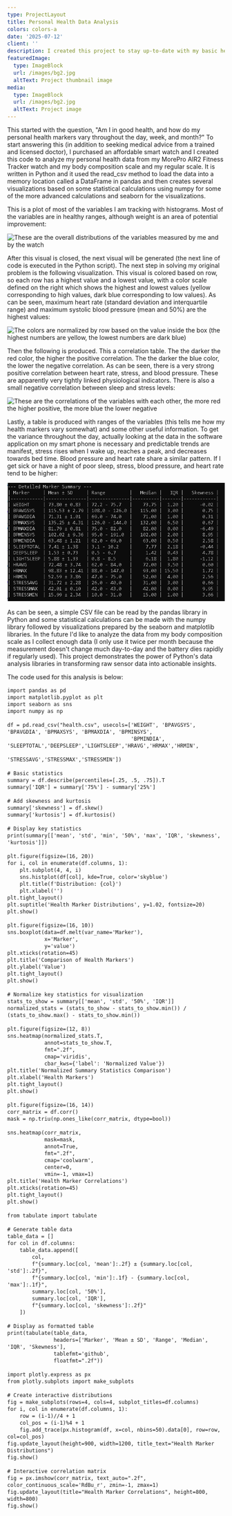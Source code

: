 ```yaml
---
type: ProjectLayout
title: Personal Health Data Analysis
colors: colors-a
date: '2025-07-12'
client: ''
description: I created this project to stay up-to-date with my basic health markers.
featuredImage:
  type: ImageBlock
  url: /images/bg2.jpg
  altText: Project thumbnail image
media:
  type: ImageBlock
  url: /images/bg2.jpg
  altText: Project image
---
```


This started with the question, "Am I in good health, and how do my personal health markers vary throughout the day, week, and month?"  To start answering this (in addition to seeking medical advice from a trained and licensed doctor), I purchased an affordable smart watch and I created this code to analyze my personal health data from my MorePro AIR2 Fitness Tracker watch and my body composition scale and my regular scale.  It is written in Python and it used the read_csv method to load the data into a memory location called a DataFrame in pandas and then creates several visualizations based on some statistical calculations using numpy for some of the more advanced calculations and seaborn for the visualizations.

This is a plot of most of the variables I am tracking with histograms.  Most of the variables are in healthy ranges, although weight is an area of potential improvement:

![These are the overall distributions of the variables measured by me and by the watch](/images/overall_distributions.png)

After this visual is closed, the next visual will be generated (the next line of code is executed in the Python script).  The next step in solving my original problem is the following visualization.  This visual is colored based on row, so each row has a highest value and a lowest value, with a color scale defined on the right which shows the highest and lowest values (yellow corresponding to high values, dark blue corresponding to low values).  As can be seen, maximum heart rate (standard deviation and interquartile range) and maximum systolic blood pressure (mean and 50%) are the highest values:

![The colors are normalized by row based on the value inside the box (the highest numbers are yellow, the lowest numbers are dark blue)](/images/heatmap_normalized.png)

Then the following is produced.  This a correlation table.  The the darker the red color, the higher the positive correlation.  The the darker the blue color, the lower the negative correlation.  As can be seen, there is a very strong positive correlation between heart rate, stress, and blood pressure.  These are apparently very tightly linked physiological indicators.  There is also a small negative correlation between sleep and stress levels:

![These are the correlations of the variables with each other, the more red the higher positive, the more blue the lower negative](/images/heatmap_correlations.png)

Lastly, a table is produced with ranges of the variables (this tells me how my health markers vary somewhat) and some other useful information.  To get the variance throughout the day, actually looking at the data in the software application on my smart phone is necessary and predictable trends are manifest, stress rises when I wake up, reaches a peak, and decreases towards bed time.  Blood pressure and heart rate share a similar pattern.  If I get sick or have a night of poor sleep, stress, blood pressure, and heart rate tend to be higher:

![These are the ranges of each variable.](/images/range_calculations.png)

As can be seen, a simple CSV file can be read by the pandas library in Python and some statistical calculations can be made with the numpy library followed by visualizations prepared by the seaborn and matplotlib libraries.  In the future I'd like to analyze the data from my body composition scale as I collect enough data (I only use it twice per month because the measurement doesn't change much day-to-day and the battery dies rapidly if regularly used).  This project demonstrates the power of Python's data analysis libraries in transforming raw sensor data into actionable insights.

The code used for this analysis is below:


```
import pandas as pd
import matplotlib.pyplot as plt
import seaborn as sns
import numpy as np

df = pd.read_csv("health.csv", usecols=['WEIGHT', 'BPAVGSYS',	'BPAVGDIA',	'BPMAXSYS',	'BPMAXDIA',	'BPMINSYS',	
                                        'BPMINDIA',	'SLEEPTOTAL','DEEPSLEEP','LIGHTSLEEP','HRAVG','HRMAX','HRMIN',
                                        'STRESSAVG','STRESSMAX','STRESSMIN'])
                                        
# Basic statistics
summary = df.describe(percentiles=[.25, .5, .75]).T
summary['IQR'] = summary['75%'] - summary['25%']

# Add skewness and kurtosis
summary['skewness'] = df.skew()
summary['kurtosis'] = df.kurtosis()

# Display key statistics
print(summary[['mean', 'std', 'min', '50%', 'max', 'IQR', 'skewness', 'kurtosis']])
               
plt.figure(figsize=(16, 20))
for i, col in enumerate(df.columns, 1):
    plt.subplot(4, 4, i)
    sns.histplot(df[col], kde=True, color='skyblue')
    plt.title(f'Distribution: {col}')
    plt.xlabel('')
plt.tight_layout()
plt.suptitle('Health Marker Distributions', y=1.02, fontsize=20)
plt.show()

plt.figure(figsize=(16, 10))
sns.boxplot(data=df.melt(var_name='Marker'), 
            x='Marker', 
            y='value')
plt.xticks(rotation=45)
plt.title('Comparison of Health Markers')
plt.ylabel('Value')
plt.tight_layout()
plt.show()

# Normalize key statistics for visualization
stats_to_show = summary[['mean', 'std', '50%', 'IQR']]
normalized_stats = (stats_to_show - stats_to_show.min()) / (stats_to_show.max() - stats_to_show.min())

plt.figure(figsize=(12, 8))
sns.heatmap(normalized_stats.T, 
            annot=stats_to_show.T,
            fmt=".2f",
            cmap='viridis',
            cbar_kws={'label': 'Normalized Value'})
plt.title('Normalized Summary Statistics Comparison')
plt.xlabel('Health Markers')
plt.tight_layout()
plt.show()

plt.figure(figsize=(16, 14))
corr_matrix = df.corr()
mask = np.triu(np.ones_like(corr_matrix, dtype=bool))

sns.heatmap(corr_matrix, 
            mask=mask,
            annot=True, 
            fmt=".2f", 
            cmap='coolwarm',
            center=0,
            vmin=-1, vmax=1)
plt.title('Health Marker Correlations')
plt.xticks(rotation=45)
plt.tight_layout()
plt.show()

from tabulate import tabulate

# Generate table data
table_data = []
for col in df.columns:
    table_data.append([
        col,
        f"{summary.loc[col, 'mean']:.2f} ± {summary.loc[col, 'std']:.2f}",
        f"{summary.loc[col, 'min']:.1f} - {summary.loc[col, 'max']:.1f}",
        summary.loc[col, '50%'],
        summary.loc[col, 'IQR'],
        f"{summary.loc[col, 'skewness']:.2f}"
    ])

# Display as formatted table
print(tabulate(table_data,
               headers=['Marker', 'Mean ± SD', 'Range', 'Median', 'IQR', 'Skewness'],
               tablefmt='github',
               floatfmt=".2f"))
               
import plotly.express as px
from plotly.subplots import make_subplots

# Create interactive distributions
fig = make_subplots(rows=4, cols=4, subplot_titles=df.columns)
for i, col in enumerate(df.columns, 1):
    row = (i-1)//4 + 1
    col_pos = (i-1)%4 + 1
    fig.add_trace(px.histogram(df, x=col, nbins=50).data[0], row=row, col=col_pos)
fig.update_layout(height=900, width=1200, title_text="Health Marker Distributions")
fig.show()

# Interactive correlation matrix
fig = px.imshow(corr_matrix, text_auto=".2f", color_continuous_scale='RdBu_r', zmin=-1, zmax=1)
fig.update_layout(title="Health Marker Correlations", height=800, width=800)
fig.show()
```
